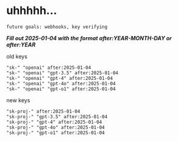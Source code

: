 # uhhhhh...

`future goals: webhooks, key verifying`



***Fill out 2025-01-04 with the format after:YEAR-MONTH-DAY or after:YEAR***

old keys
```
"sk-" "openai" after:2025-01-04
"sk-" "openai" "gpt-3.5" after:2025-01-04
"sk-" "openai" "gpt-4" after:2025-01-04
"sk-" "openai" "gpt-4o" after:2025-01-04
"sk-" "openai" "gpt-o1" after:2025-01-04
```

new keys
```
"sk-proj-" after:2025-01-04
"sk-proj-" "gpt-3.5" after:2025-01-04
"sk-proj-" "gpt-4" after:2025-01-04
"sk-proj-" "gpt-4o" after:2025-01-04
"sk-proj-" "gpt-o1" after:2025-01-04
```
